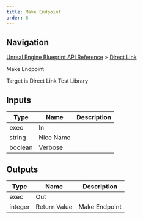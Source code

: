 ```yaml
---
title: Make Endpoint
order: 8
---
```

## Navigation

[Unreal Engine Blueprint API Reference](https://dev.epicgames.com/documentation/en-us/unreal-engine/BlueprintAPI) > [Direct Link](https://dev.epicgames.com/documentation/en-us/unreal-engine/BlueprintAPI/DirectLink)

Make Endpoint

Target is Direct Link Test Library

## Inputs

| Type | Name | Description |
| --- | --- | --- |
| exec | In |  |
| string | Nice Name |  |
| boolean | Verbose |  |

## Outputs

| Type | Name | Description |
| --- | --- | --- |
| exec | Out |  |
| integer | Return Value | Make Endpoint |
